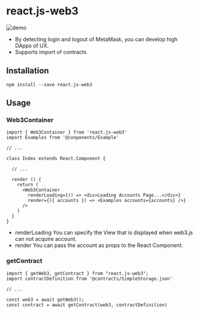 # react.js-web3
![demo](https://raw.githubusercontent.com/wiki/toshi1127/react.js-web3/images/last.gif)
- By detecting login and logout of MetaMask, you can develop high DApps of UX.
- Supports import of contracts

## Installation

`npm install --save react.js-web3`

## Usage
### Web3Container
```
import { Web3Container } from 'react.js-web3'
import Examples from '@conponents/Example'

// ...

class Index extends React.Component {

  // ...

  render () {
    return (
      <Web3Container
        renderLoading={() => <div>Loading Accounts Page...</div>}
        render={({ accounts }) => <Examples accounts={accounts} />}
      />
    )
  }
}
```

- renderLoading 
You can specify the View that is displayed when web3.js can not acquire account.
- render
You can pass the account as props to the React Component.

### getContract

```
import { getWeb3, getContract } from "react.js-web3";
import contractDefinition from '@contracts/SimpleStorage.json'

// ...

const web3 = await getWeb3();
const contract = await getContract(web3, contractDefinition)
```
